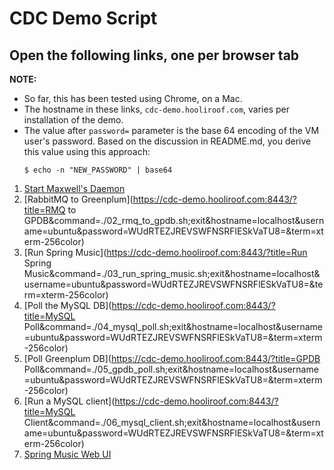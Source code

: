 # CDC Demo Script

## Open the following links, one per browser tab

**NOTE:**

* So far, this has been tested using Chrome, on a Mac.
* The hostname in these links, `cdc-demo.hooliroof.com`, varies per installation of the demo.
* The value after `password=` parameter is the base 64 encoding of the VM user's password.  Based
  on the discussion in README.md, you derive this value using this approach:
  ```
  $ echo -n "NEW_PASSWORD" | base64
  ```

1. [Start Maxwell's Daemon](https://cdc-demo.hooliroof.com:8443/?title=Maxwell&command=./01_run_maxwell.sh;exit&hostname=localhost&username=ubuntu&password=WUdRTEZJREVSWFNSRFlESkVaTU8=&term=xterm-256color)
1. [RabbitMQ to Greenplum](https://cdc-demo.hooliroof.com:8443/?title=RMQ to GPDB&command=./02_rmq_to_gpdb.sh;exit&hostname=localhost&username=ubuntu&password=WUdRTEZJREVSWFNSRFlESkVaTU8=&term=xterm-256color)
1. [Run Spring Music](https://cdc-demo.hooliroof.com:8443/?title=Run Spring Music&command=./03_run_spring_music.sh;exit&hostname=localhost&username=ubuntu&password=WUdRTEZJREVSWFNSRFlESkVaTU8=&term=xterm-256color)
1. [Poll the MySQL DB](https://cdc-demo.hooliroof.com:8443/?title=MySQL Poll&command=./04_mysql_poll.sh;exit&hostname=localhost&username=ubuntu&password=WUdRTEZJREVSWFNSRFlESkVaTU8=&term=xterm-256color)
1. [Poll Greenplum DB](https://cdc-demo.hooliroof.com:8443/?title=GPDB Poll&command=./05_gpdb_poll.sh;exit&hostname=localhost&username=ubuntu&password=WUdRTEZJREVSWFNSRFlESkVaTU8=&term=xterm-256color)
1. [Run a MySQL client](https://cdc-demo.hooliroof.com:8443/?title=MySQL Client&command=./06_mysql_client.sh;exit&hostname=localhost&username=ubuntu&password=WUdRTEZJREVSWFNSRFlESkVaTU8=&term=xterm-256color)
1. [Spring Music Web UI](http://cdc-demo.hooliroof.com:8080/)


